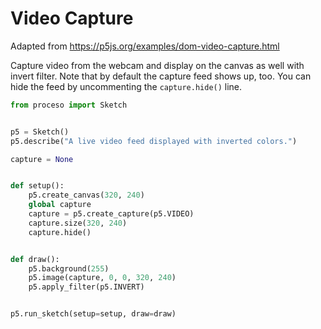 # Video Capture

Adapted from https://p5js.org/examples/dom-video-capture.html

Capture video from the webcam and display on the canvas as well with invert
filter. Note that by default the capture feed shows up, too. You can hide the
feed by uncommenting the `capture.hide()` line. 

```python
from proceso import Sketch


p5 = Sketch()
p5.describe("A live video feed displayed with inverted colors.")

capture = None


def setup():
    p5.create_canvas(320, 240)
    global capture
    capture = p5.create_capture(p5.VIDEO)
    capture.size(320, 240)
    capture.hide()


def draw():
    p5.background(255)
    p5.image(capture, 0, 0, 320, 240)
    p5.apply_filter(p5.INVERT)


p5.run_sketch(setup=setup, draw=draw)
```
